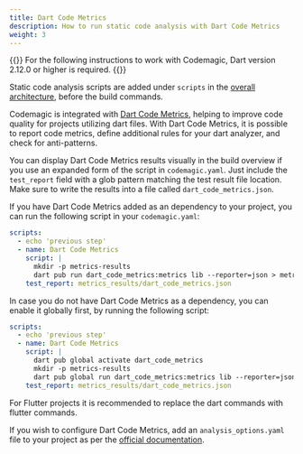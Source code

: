 ```yaml
---
title: Dart Code Metrics
description: How to run static code analysis with Dart Code Metrics
weight: 3
---
```


{{<notebox>}}
For the following instructions to work with Codemagic, Dart version 2.12.0 or higher is required.
{{</notebox>}}

Static code analysis scripts are added under `scripts` in the [overall architecture](../getting-started/yaml#template), before the build commands.

Codemagic is integrated with [Dart Code Metrics](https://pub.dev/packages/dart_code_metrics), helping to improve code quality for projects utilizing dart files. With Dart Code Metrics, it is possible to report code metrics, define additional rules for your dart analyzer, and check for anti-patterns.

You can display Dart Code Metrics results visually in the build overview if you use an expanded form of the script in `codemagic.yaml`. Just include the `test_report` field with a glob pattern matching the test result file location. Make sure to write the results into a file called `dart_code_metrics.json`.

If you have Dart Code Metrics added as an dependency to your project, you can run the following script in your `codemagic.yaml`:

```yaml
scripts:
  - echo 'previous step'
  - name: Dart Code Metrics
    script: |
      mkdir -p metrics-results
      dart pub run dart_code_metrics:metrics lib --reporter=json > metrics-results/dart_code_metrics.json
    test_report: metrics_results/dart_code_metrics.json
```

In case you do not have Dart Code Metrics as a dependency, you can enable it globally first, by running the following script:

```yaml
scripts:
  - echo 'previous step'
  - name: Dart Code Metrics
    script: |
      dart pub global activate dart_code_metrics
      mkdir -p metrics-results
      dart pub global run dart_code_metrics:metrics lib --reporter=json > metrics-results/dart_code_metrics.json
    test_report: metrics_results/dart_code_metrics.json
```

For Flutter projects it is recommended to replace the dart commands with flutter commands.

If you wish to configure Dart Code Metrics, add an `analysis_options.yaml` file to your project as per the [official documentation](https://dartcodemetrics.dev/docs/getting-started/configuration).
